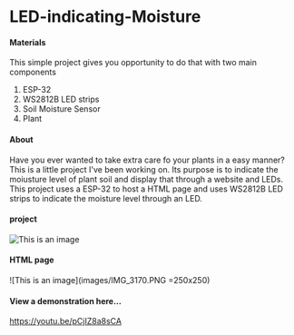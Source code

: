 # LED-indicating-Moisture

#### Materials
This simple project gives you opportunity to do that with two main components 
  1. ESP-32
  2. WS2812B LED strips
  3. Soil Moisture Sensor
  4. Plant
 

#### About
Have you ever wanted to take extra care fo your plants in a easy manner? This is a little project I've been working on. Its purpose is to indicate the moiusture level of plant soil and display that through a website and LEDs. This project uses a ESP-32 to host a HTML page and uses WS2812B LED strips to indicate the moisture level through an LED. 

#### project
![This is an image](images/IMG_3326.PNG)


#### HTML page
![This is an image](images/IMG_3170.PNG =250x250)


#### View a demonstration here...
https://youtu.be/pCjIZ8a8sCA
